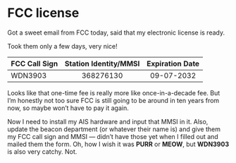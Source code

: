 # FCC license

Got a sweet email from FCC today, said that my electronic license is ready.

Took them only a few days, very nice!

| FCC Call Sign | Station Identity/MMSI | Expiration Date |
|:--------------|:---------------------:|:---------------:|
| WDN3903       |       368276130       |    09-07-2032   |

Looks like that one-time fee is really more like once-in-a-decade fee.
But I’m honestly not too sure FCC is still going to be around in ten years from now, so maybe won’t have to pay it again.

Now I need to install my AIS hardware and input that MMSI in it.
Also, update the beacon department (or whatever their name is) and give them my FCC call sign and MMSI — didn’t have those yet
when I filled out and mailed them the form.
Oh, how I wish it was **PURR** or **MEOW**, but **WDN3903** is also very catchy.  Not.
